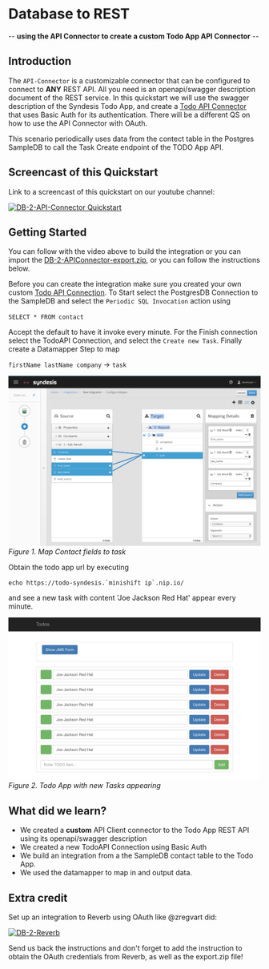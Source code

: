 # Database to REST 
-- **using the API Connector to create a custom Todo App API Connector** --

## Introduction
The `API-Connector` is a customizable connector that can be configured to connect to **ANY** REST API. All you need is an openapi/swagger description document of the REST service. In this quickstart we will use the swagger description of the Syndesis Todo App, and create a [Todo API Connector](APIConnector.md) that uses Basic Auth for its authentication. There will be a different QS on how to use the API Connector with OAuth.

This scenario periodically uses data from the contect table in the Postgres SampleDB to call the Task Create endpoint of the TODO App API.

## Screencast of this Quickstart

Link to a screencast of this quickstart on our youtube channel:

[![DB-2-API-Connector Quickstart](https://img.youtube.com/vi/Ervr46Kv8VU/0.jpg)](https://youtu.be/Ervr46Kv8VU)


## Getting Started

You can follow with the video above to build the integration or you can import the [DB-2-APIConnector-export.zip](DB-2-APIConnector-export.zip?raw=true), or you can follow the instructions below. 

Before you can create the integration make sure you created your own custom [Todo API Connection](APIConnector.md). To Start select the PostgresDB Connection to the SampleDB and select the `Periodic SQL Invocation` action using 

`SELECT * FROM contact`

Accept the default to have it invoke every minute. For the Finish connection select the TodoAPI Connection, and select the `Create new Task`. Finally create a Datamapper Step to map 

`firstName lastName company` -> `task`

![Contact to Task Mapping](img/contact-2-task.png)
*Figure 1. Map Contact fields to task*

Obtain the todo app url by executing
```
echo https://todo-syndesis.`minishift ip`.nip.io/
```
and see a new task with content 'Joe Jackson Red Hat' appear every minute.

![Todo App](img/todo-app.png)
*Figure 2. Todo App with new Tasks appearing*

## What did we learn?

* We created a **custom** API Client connector to the Todo App REST API using its openapi/swagger description
* We created a new TodoAPI Connection using Basic Auth
* We build an integration from a the SampleDB contact table to the Todo App.
* We used the datamapper to map in and output data.

## Extra credit

Set up an integration to Reverb using OAuth like @zregvart did:

[![DB-2-Reverb](https://img.youtube.com/vi/UwPzY3svD-s/0.jpg)](https://youtu.be/UwPzY3svD-s)

Send us back the instructions and don't forget to add the instruction to obtain the OAuth credentials from Reverb, as well as the export.zip file!
